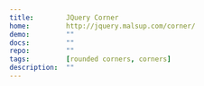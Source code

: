 ```yaml
---
title:        JQuery Corner
home:         http://jquery.malsup.com/corner/
demo:         ""
docs:         ""
repo:         ""
tags:         [rounded corners, corners]
description:  ""
---
```


